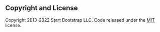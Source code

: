 ## Copyright and License

Copyright 2013-2022 Start Bootstrap LLC. Code released under the [MIT](https://github.com/StartBootstrap/startbootstrap-grayscale/blob/master/LICENSE) license.
